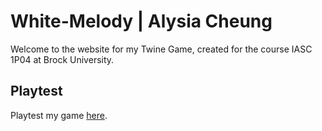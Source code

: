 # White-Melody | Alysia Cheung

Welcome to the website for my Twine Game, created for the course IASC 1P04 at Brock University.

## Playtest

Playtest my game [here]().

